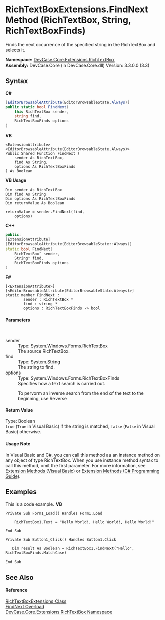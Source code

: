 # RichTextBoxExtensions.FindNext Method (RichTextBox, String, RichTextBoxFinds)
 

Finds the next occurrence of the specified string in the RichTextBox and selects it.

**Namespace:**&nbsp;<a href="N_DevCase_Core_Extensions_RichTextBox">DevCase.Core.Extensions.RichTextBox</a><br />**Assembly:**&nbsp;DevCase.Core (in DevCase.Core.dll) Version: 3.3.0.0 (3.3)

## Syntax

**C#**<br />
``` C#
[EditorBrowsableAttribute(EditorBrowsableState.Always)]
public static bool FindNext(
	this RichTextBox sender,
	string find,
	RichTextBoxFinds options
)
```

**VB**<br />
``` VB
<ExtensionAttribute>
<EditorBrowsableAttribute(EditorBrowsableState.Always)>
Public Shared Function FindNext ( 
	sender As RichTextBox,
	find As String,
	options As RichTextBoxFinds
) As Boolean
```

**VB Usage**<br />
``` VB Usage
Dim sender As RichTextBox
Dim find As String
Dim options As RichTextBoxFinds
Dim returnValue As Boolean

returnValue = sender.FindNext(find, 
	options)
```

**C++**<br />
``` C++
public:
[ExtensionAttribute]
[EditorBrowsableAttribute(EditorBrowsableState::Always)]
static bool FindNext(
	RichTextBox^ sender, 
	String^ find, 
	RichTextBoxFinds options
)
```

**F#**<br />
``` F#
[<ExtensionAttribute>]
[<EditorBrowsableAttribute(EditorBrowsableState.Always)>]
static member FindNext : 
        sender : RichTextBox * 
        find : string * 
        options : RichTextBoxFinds -> bool 

```


#### Parameters
&nbsp;<dl><dt>sender</dt><dd>Type: System.Windows.Forms.RichTextBox<br />The source RichTextBox.</dd><dt>find</dt><dd>Type: System.String<br />The string to find.</dd><dt>options</dt><dd>Type: System.Windows.Forms.RichTextBoxFinds<br />Specifies how a text search is carried out. 

 To pervorm an inverse search from the end of the text to the beginning, use Reverse</dd></dl>

#### Return Value
Type: Boolean<br />`true` (`True` in Visual Basic) if the string is matched, `false` (`False` in Visual Basic) otherwise.

#### Usage Note
In Visual Basic and C#, you can call this method as an instance method on any object of type RichTextBox. When you use instance method syntax to call this method, omit the first parameter. For more information, see <a href="https://docs.microsoft.com/dotnet/visual-basic/programming-guide/language-features/procedures/extension-methods">Extension Methods (Visual Basic)</a> or <a href="https://docs.microsoft.com/dotnet/csharp/programming-guide/classes-and-structs/extension-methods">Extension Methods (C# Programming Guide)</a>.

## Examples
This is a code example. 
**VB**<br />
``` VB
Private Sub Form1_Load() Handles Form1.Load

    RichTextBox1.Text = "Hello World!, Hello World!, Hello World!"

End Sub

Private Sub Button1_Click() Handles Button1.Click

   Dim result As Boolean = RichTextBox1.FindNext("Hello", RichTextBoxFinds.MatchCase)

End Sub
```


## See Also


#### Reference
<a href="T_DevCase_Core_Extensions_RichTextBox_RichTextBoxExtensions">RichTextBoxExtensions Class</a><br /><a href="Overload_DevCase_Core_Extensions_RichTextBox_RichTextBoxExtensions_FindNext">FindNext Overload</a><br /><a href="N_DevCase_Core_Extensions_RichTextBox">DevCase.Core.Extensions.RichTextBox Namespace</a><br />